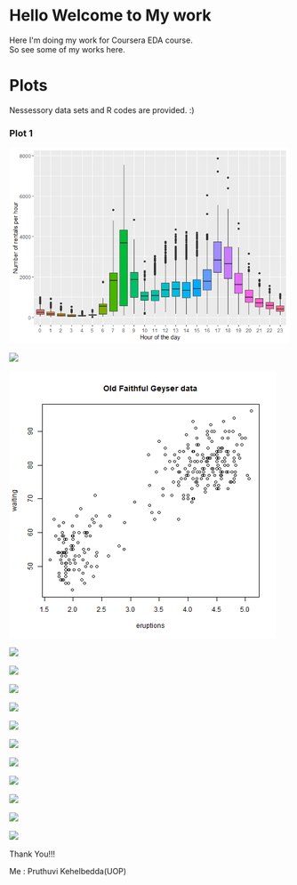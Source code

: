 # Hello Welcome to My work

Here I'm doing my work for Coursera EDA course.   
So see some of my works here.

# Plots
Nessessory data sets and R codes are provided. :)

### Plot 1

![](LondonBikedays.png)    


![](Rplot1.png)   


![](geyserplot.png) 


![](lp1.png)


![](lp2.png)


![](ggp1.png) 


![](ggp2.png)


![](ggp3.png)


![](ggp4.png)  

![](ggp5.png)    

![](ggp6.png)   

![](ggp7.png)     

![](ggp8.png)   

![](ggp9.png) 


Thank You!!!  

Me : Pruthuvi Kehelbedda(UOP)